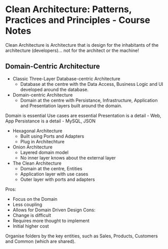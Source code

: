 # Clean Architecture: Patterns, Practices and Principles - Course Notes

Clean Architecture is Architecture that is design for the inhabitants of the architecture (developers)... not for the architect or the machine!

## Domain-Centric Architecture
  - Classic Three-Layer Database-centric Architecture
    - Database at the centre with the Data Access, Business Logic and UI developed around the database.
  - Domain-centric Architecture
    - Domain at the centre with Persistance, Infrastructure, Application and Presentation layers built around the domain.

Domain is essential
Use cases are essential
Presentation is a detail - Web, App
Persistance is a detail - MySQL, JSON

  - Hexagonal Architecture
    - Built using Ports and Adapters
    - Plug in Architechture 
  - Onion Architecture
    - Layered domain model
    - No inner layer knows about the external layer
  - The Clean Architecture
    - Domain at the centre, Entities
    - Application layer with use cases
    - Outer layer with ports and adapters

Pros:
  - Focus on the Domain
  - Less coupling
  - Allows for Domain Driven Design
Cons:
  - Change is difficult
  - Requires more thought to implement
  - Initial higher cost

Organise folders by the key entities, such as Sales, Products, Customers and Common (which are shared).